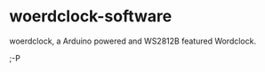 ﻿woerdclock-software
===================

woerdclock, a Arduino powered and WS2812B featured Wordclock.

;-P
